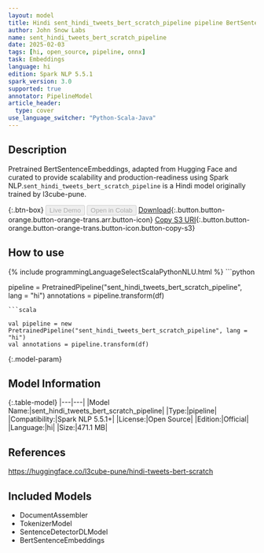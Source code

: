 ```yaml
---
layout: model
title: Hindi sent_hindi_tweets_bert_scratch_pipeline pipeline BertSentenceEmbeddings from l3cube-pune
author: John Snow Labs
name: sent_hindi_tweets_bert_scratch_pipeline
date: 2025-02-03
tags: [hi, open_source, pipeline, onnx]
task: Embeddings
language: hi
edition: Spark NLP 5.5.1
spark_version: 3.0
supported: true
annotator: PipelineModel
article_header:
  type: cover
use_language_switcher: "Python-Scala-Java"
---
```


## Description

Pretrained BertSentenceEmbeddings, adapted from Hugging Face and curated to provide scalability and production-readiness using Spark NLP.`sent_hindi_tweets_bert_scratch_pipeline` is a Hindi model originally trained by l3cube-pune.

{:.btn-box}
<button class="button button-orange" disabled>Live Demo</button>
<button class="button button-orange" disabled>Open in Colab</button>
[Download](https://s3.amazonaws.com/auxdata.johnsnowlabs.com/public/models/sent_hindi_tweets_bert_scratch_pipeline_hi_5.5.1_3.0_1738573091656.zip){:.button.button-orange.button-orange-trans.arr.button-icon}
[Copy S3 URI](s3://auxdata.johnsnowlabs.com/public/models/sent_hindi_tweets_bert_scratch_pipeline_hi_5.5.1_3.0_1738573091656.zip){:.button.button-orange.button-orange-trans.button-icon.button-copy-s3}

## How to use



<div class="tabs-box" markdown="1">
{% include programmingLanguageSelectScalaPythonNLU.html %}
```python

pipeline = PretrainedPipeline("sent_hindi_tweets_bert_scratch_pipeline", lang = "hi")
annotations =  pipeline.transform(df)   

```
```scala

val pipeline = new PretrainedPipeline("sent_hindi_tweets_bert_scratch_pipeline", lang = "hi")
val annotations = pipeline.transform(df)

```
</div>

{:.model-param}
## Model Information

{:.table-model}
|---|---|
|Model Name:|sent_hindi_tweets_bert_scratch_pipeline|
|Type:|pipeline|
|Compatibility:|Spark NLP 5.5.1+|
|License:|Open Source|
|Edition:|Official|
|Language:|hi|
|Size:|471.1 MB|

## References

https://huggingface.co/l3cube-pune/hindi-tweets-bert-scratch

## Included Models

- DocumentAssembler
- TokenizerModel
- SentenceDetectorDLModel
- BertSentenceEmbeddings